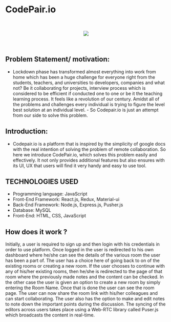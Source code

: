# CodePair.io
<br/>
<p align="center">
 <img  src="gif.gif">
</p>
<br/>

## Problem Statement/ motivation:
- Lockdown phase has transformed almost everything into work from home which has been a huge challenge for everyone right from the students, teachers, and universities to developers, companies and what not? Be it collaborating for projects, interview process which is considered to be efficient if conducted one to one or be it the teaching learning process. It feels like a revolution of our century. Amidst all of the problems and challenges every individual is trying to figure the level best solution at an individual level. - So Codepair.io is just an attempt from our side to solve this problem.
## Introduction:
- Codepair.io is a platform that is inspired by the simplicity of google docs with the real intention of solving the problem of remote collaboration.
So here we introduce CodePair.io, which solves this problem easily and effectively. It not only provides additional features but also ensures with its UI, UX that users will find it very handy and easy to use tool.

## TECHNOLOGIES USED 
- Programming language: JavaScript 
- Front-End Framework: React.js, Redux, Material-ui
- Back-End Framework: Node.js, Express.js, Pusher.js
- Database: MySQL
- Front-End: HTML, CSS, JavaScript

## How does it work ?
Initially, a user is required to sign up and then login with his credentials in order to use platform. Once logged in the user is redirected to his own dashboard where he/she can see the details of the various room the user has been a part of. The user has a choice here of going back to on of the existing rooms or creating a new room. If the user chooses to continue with any of his/her existing rooms, then he/she is redirected to the page of that room where the previously made notes and the content can be checked. In the other case the user is given an option to create a new room by simply entering the Room Name. Once that is done the user can see the room page. The user can now share the room link with his/her colleagues and can start collaborating. The user also has the option to make and edit notes to note down the important points during the discussion. The syncing of the editors across users takes place using a Web-RTC library called Puser.js which broadcasts the content in real-time.      
